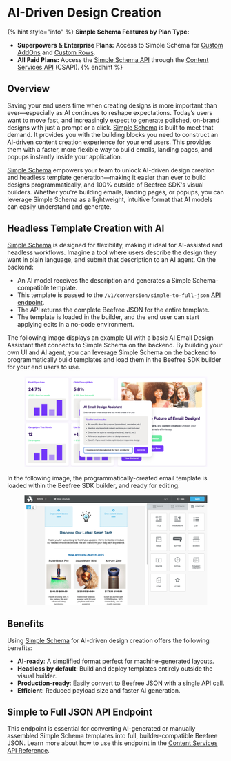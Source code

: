 # AI-Driven Design Creation

{% hint style="info" %}
**Simple Schema Features by Plan Type:**

* **Superpowers & Enterprise Plans:** Access to Simple Schema for [Custom AddOns](ai-driven-design-creation.md#custom-addons) and [Custom Rows](../rows/reusable-content/create/pre-build/implement-custom-rows.md).
* **All Paid Plans:** Access the [Simple Schema API](broken-reference) through the [Content Services API](broken-reference) (CSAPI).
{% endhint %}

## Overview

Saving your end users time when creating designs is more important than ever—especially as AI continues to reshape expectations. Today’s users want to move fast, and increasingly expect to generate polished, on-brand designs with just a prompt or a click. [Simple Schema](../data-structures/simple-schema/) is built to meet that demand. It provides you with the building blocks you need to construct an AI-driven content creation experience for your end users. This provides them with a faster, more flexible way to build emails, landing pages, and popups instantly inside your application.

[Simple Schema](../data-structures/simple-schema/) empowers your team to unlock AI-driven design creation and headless template generation—making it easier than ever to build designs programmatically, and 100% outside of Beefree SDK's visual builders. Whether you're building emails, landing pages, or popups, you can leverage Simple Schema as a lightweight, intuitive format that AI models can easily understand and generate.

## Headless Template Creation with AI

[Simple Schema](../data-structures/simple-schema/) is designed for flexibility, making it ideal for AI-assisted and headless workflows. Imagine a tool where users describe the design they want in plain language, and submit that description to an AI agent. On the backend:

* An AI model receives the description and generates a Simple Schema-compatible template.
* This template is passed to the `/v1/conversion/simple-to-full-json` [API endpoint](broken-reference).
* The API returns the complete Beefree JSON for the entire template.
* The template is loaded in the builder, and the end user can start applying edits in a no-code environment.

The following image displays an example UI with a basic AI Email Design Assistant that connects to Simple Schema on the backend. By building your own UI and AI agent, you can leverage Simple Schema on the backend to programmatically build templates and load them in the Beefree SDK builder for your end users to use.

<figure><img src="../.gitbook/assets/CleanShot 2025-04-09 at 14.46.24.png" alt=""><figcaption></figcaption></figure>

In the following image, the programmatically-created email template is loaded within the Beefree SDK builder, and ready for editing. &#x20;

<figure><img src="../.gitbook/assets/CleanShot 2025-04-09 at 14.51.41.png" alt=""><figcaption></figcaption></figure>

## Benefits

Using [Simple Schema](../data-structures/simple-schema/) for AI-driven design creation offers the following benefits:

* **AI-ready**: A simplified format perfect for machine-generated layouts.
* **Headless by default**: Build and deploy templates entirely outside the visual builder.
* **Production-ready**: Easily convert to Beefree JSON with a single API call.
* **Efficient**: Reduced payload size and faster AI generation.

## Simple to Full JSON API Endpoint

This endpoint is essential for converting AI-generated or manually assembled Simple Schema templates into full, builder-compatible Beefree JSON. Learn more about how to use this endpoint in the [Content Services API Reference](broken-reference).
